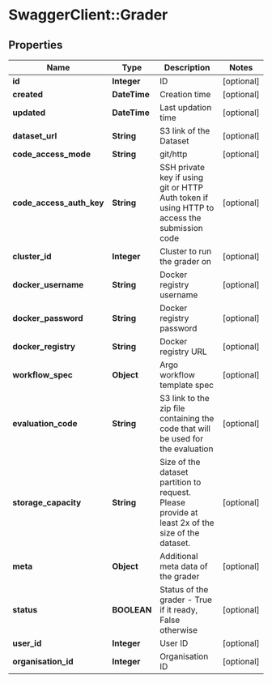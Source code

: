 # SwaggerClient::Grader

## Properties
Name | Type | Description | Notes
------------ | ------------- | ------------- | -------------
**id** | **Integer** | ID | [optional] 
**created** | **DateTime** | Creation time | [optional] 
**updated** | **DateTime** | Last updation time | [optional] 
**dataset_url** | **String** | S3 link of the Dataset | [optional] 
**code_access_mode** | **String** | git/http | [optional] 
**code_access_auth_key** | **String** | SSH private key if using git or HTTP Auth token if using HTTP to access the submission code | [optional] 
**cluster_id** | **Integer** | Cluster to run the grader on | [optional] 
**docker_username** | **String** | Docker registry username | [optional] 
**docker_password** | **String** | Docker registry password | [optional] 
**docker_registry** | **String** | Docker registry URL | [optional] 
**workflow_spec** | **Object** | Argo workflow template spec | [optional] 
**evaluation_code** | **String** | S3 link to the zip file containing the code that will be used for the evaluation | [optional] 
**storage_capacity** | **String** | Size of the dataset partition to request. Please provide at least 2x of the size of the dataset. | [optional] 
**meta** | **Object** | Additional meta data of the grader | [optional] 
**status** | **BOOLEAN** | Status of the grader - True if it ready, False otherwise | [optional] 
**user_id** | **Integer** | User ID | [optional] 
**organisation_id** | **Integer** | Organisation ID | [optional] 


